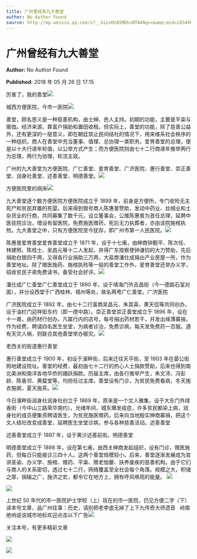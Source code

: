 ```yaml
---
title: 广州曾经有九大善堂
author: No Author Found
source: http://mp.weixin.qq.com/s?__biz=MzA5MDkxNTA4Ng==&amp;mid=2454907116&amp;idx=1&amp;sn=ca17185350bb43d8ad4963ffc6d1c3d0&amp;chksm=87a2208db0d5a99b15b98c854e9dd14fa248ae99f756b74df9d10dc90b8c1e36812bc91b37a5#rd
---
```


# 广州曾经有九大善堂

**Author:** No Author Found

**Published:** 2018 年 05 月 26 日 17:15

厉害了，我的善堂![](https://mmbiz.qpic.cn/mmbiz_jpg/PJWG74pLsMYGMCpREMTuyULgwOhbVh9WncJfNiciaiaEOZvXnLYsiaGcKmSQMsoXXUS9h1jpJXSJ3orQ5O7Ayk1pzQ/640?wx_fmt=jpeg)

城西方便医院，今市一医院![](https://mmbiz.qpic.cn/mmbiz_png/PJWG74pLsMYGMCpREMTuyULgwOhbVh9WrrShKHZfWnb2tiab3XC5hkujpWz5V5JicJiaMRekBV0a7JXN88ibNI2mFQ/640?wx_fmt=png)

善堂，顾名思义是一种慈善机构，由士绅、邑人主持。初期的功能，主要是平粜与赈恤。经济来源，靠富户捐助和置田收租。但实际上，善堂的功能，除了慈善公益外，还有更深的一层意义，即在朝廷禁止民间结社的情况下，用来维系社会秩序的一种组织。商人在善堂中充当董事、值理、总协理一类职务。爱育善堂的总理，便是以十大行递年轮值，以公举方式产生；而方便医院则由七十二行商递年推举两行为总理，两行为协理，轮流主政。

广州的九大善堂为方便医院、广仁善堂、爱育善堂、广济医院、惠行善堂、崇正善堂、润身社善堂、述善善堂、明德善堂。![](https://mmbiz.qpic.cn/mmbiz_jpg/PJWG74pLsMYGMCpREMTuyULgwOhbVh9WqnuFcqC743mNThu9BHfoqQfTUhIvwRybHqSyWcgmWv7Zr3rjq9iaxog/640?wx_fmt=jpeg)

方便医院里的病床![](https://mmbiz.qpic.cn/mmbiz_png/PJWG74pLsMYGMCpREMTuyULgwOhbVh9Ws40gFYAlyuzUKdffg8OXIModyIt0QEXwvBI97ZOHzRMEZ12KyShPPQ/640?wx_fmt=png)

九大善堂逐个数方便医院方便医院成立于 1899 年，前身是方便所，专门收殓无主死尸和贫民弃置的死婴。后来得到银号商人陈惠普赞助，发动中药业、丝绸业和土杂货业的行商，共同募集了数千元，设立董事会，公推陈惠普为首任总理，延聘中医驻院诊治，增设有留医院，免费施医赠药，死后无力执葬者，亦由该院施棺执殓。九大善堂之中，只有方便医院至今犹存，即广州市第一人民医院。![](https://mmbiz.qpic.cn/mmbiz_jpg/PJWG74pLsMYGMCpREMTuyULgwOhbVh9WsqO3uvc4LDTOEZSOyTPmUwEg8ZN5eBkXotM4l3wojT46OyOAd3p2Yg/640?wx_fmt=jpeg)

陈惠普爱育善堂爱育善堂成立于 1871 年，设于十七甫，由绅商钟觐平、陈次任、林建照、陈桂士、吴昌元等十二人发起，并得广东按察使钟谦钧的大力赞助，先后捐助白银四千两，又得各行业捐助三万两，大盐商潘仕成捐出产业房屋一所，作为善堂地址。除了赠医施药、施棺执殓等一般的善堂工作外，爱育善堂还举办义学，招收贫民子弟免费读书，备受社会好评。![](https://mmbiz.qpic.cn/mmbiz_jpg/PJWG74pLsMYGMCpREMTuyULgwOhbVh9WZu8CsdEuoI2H4yIic7hMB1LAVyx1KM2UKoMv5UOEIOOP9Qrqiau9icssQ/640?wx_fmt=jpeg)

潘仕成广仁善堂广仁善堂成立于 1890 年，设于靖海门外吉昌街（今一德路石室对面），并分设西堂于广西桂林、梧州等处，故名两粤广仁善堂。广济医院

广济医院成立于 1892 年，由七十二行富商吴昌元、朱其英、黄天侣等共同创办，设于油栏门迎祥街东约（即一德中路）。崇正善堂崇正善堂成立于 1896 年，设在十一甫，由药材行创办。凡属行内的店号，每号捐出药材若干，并发出缘薄募捐，作为经费，聘请四名医生坐堂，为病者诊治，免费诊病，每天发免费药一百服。遇有天灾人祸，则联合其他善堂举办赈灾。![](https://mmbiz.qpic.cn/mmbiz_jpg/PJWG74pLsMYGMCpREMTuyULgwOhbVh9Wpb491dg8kSTxLuaoVEzDvNHR2DRXvTPFA5h5sMKxfKiceGrMYhkORVQ/640?wx_fmt=jpeg)

老西关的街道惠行善堂

惠行善堂成立于 1900 年，初设于濠畔街，后来迁往天平街，至 1903 年在晏公街购地建设院址。善堂的经费，最初由七十二行的热心人士捐款赞助，后来也得到南北美洲和南洋各地华侨的踊跃捐款。历届主席，由各行推举产生，朱文沛、冯彭龄、陈香邻、黄载堂等，均担任过主席。善堂设有门诊，为贫民免费看病，冬天施衣施粥，夏天施茶。![](https://mmbiz.qpic.cn/mmbiz_jpg/PJWG74pLsMYGMCpREMTuyULgwOhbVh9WeLnibQse3KaTbNwYECfwtg5EXsF9WRT77TH35mZMPNppNl49pgh8Kfg/640?wx_fmt=jpeg)

今日濠畔街润身社润身社创立于 1869 年，原来是一个文人雅集，设于大东门外绿香街（今中山三路荣华南约）。光绪年间，城东爆发疫症，许多贫民都染上病，润身社的成员便集资聘请医生，为贫民施医赠药。后来向当地殷实绅商募捐，把这个文人结社改变成善堂，延聘医生坐堂诊病，参与各种慈善活动。述善善堂

述善善堂成立于 1897 年，设于黄沙述善前街。明德善堂

明德善堂成立于 1898 年，设在第七甫，由西关绅商发起组织，设有门诊，赠医施药，但每日只能接诊三四十人。这两个善堂规模较小。后来，善堂逐渐发展成为宣讲圣谕、办义学、施棺、赠药、平粜、赡老恤嫠、扶养废疾的慈善机构。由于它们与商人的关系密切，透过七十二行，网络覆盖至全社会每个角落。规模之大，积储之厚，捐输之广，施济之宏，都令它在地方上，拥有呼风唤雨的能量。 ![](https://mmbiz.qpic.cn/mmbiz_png/PJWG74pLsMYGMCpREMTuyULgwOhbVh9Ws40gFYAlyuzUKdffg8OXIModyIt0QEXwvBI97ZOHzRMEZ12KyShPPQ/640?wx_fmt=png)

![](https://mmbiz.qpic.cn/mmbiz_jpg/PJWG74pLsMYGMCpREMTuyULgwOhbVh9WJmfeUp7M6WMNhSibV3abz8LV7kQTWEVfEUehdAI7iavTGDKWeGqBia3xg/640?wx_fmt=jpeg)

上世纪 50 年代的市一医院护士学校（上）现在的市一医院，仍见方便二字（下）读本号文章，品广州往事：历史，请别把老李虚无掉了上下九传奇大师遗音   岭南绝响说说城市地标欢迎点击以下广告![](https://mmbiz.qpic.cn/mmbiz_jpg/PJWG74pLsMYGMCpREMTuyULgwOhbVh9WT7N86BPrboFlrS4ibZamDXjmng7rwmYfWyLzV4skVoM87iarNOT0icozw/640?wx_fmt=jpeg)

关注本号，有更多精彩文章

![](https://mmbiz.qpic.cn/mmbiz/yqVAqoZvDibG3kQhluBMwZUTaMDIMnOlv08G7S8Qh57I6vmrRztsdbR83z2iaH1wxb2LYoUSianWp6tKOicUBWdN0A/640)

![](https://mmbiz.qpic.cn/mmbiz_jpg/PJWG74pLsMYGMCpREMTuyULgwOhbVh9WdWX8rEZ6PEFOclJyz16z5JBia0iatNg3TkUV0ZySkfXHMC8QP1icfNMDw/640?wx_fmt=jpeg)
